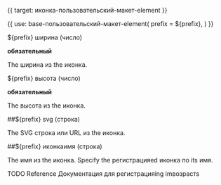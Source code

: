 {{ target: иконка-пользовательский-макет-element }}

{{ use: base-пользовательский-макет-element(
    prefix = ${prefix},
) }}

${prefix} ширина (число)

**обязательный**

The ширина из the иконка.

${prefix} высота (число)

**обязательный**

The высота из the иконка.

##${prefix} svg (строка)

The SVG строка или URL из the иконка.

##${prefix} иконкаимя (строка)

The имя из the иконка. Specify the регистрацияed иконка по its имя.

TODO Reference Документация для регистрацияing imвозрастs